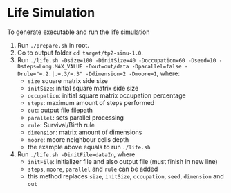 # Life Simulation
To generate executable and run the life simulation
1. Run `./prepare.sh` in root.
2. Go to output folder `cd target/tp2-simu-1.0`.
3. Run `./life.sh -Dsize=100 -DinitSize=40 -Doccupation=60 -Dseed=10 -Dsteps=Long.MAX_VALUE -Dout=out/data -Dparallel=false -Drule="=.2.|.=.3/=.3" -Ddimension=2 -Dmoore=1`, where:
    - `size` square matrix side size
    - `initSize`: initial square matrix side size 
    - `occupation`: initial square matrix occupation percentage
    - `steps`: maximum amount of steps performed
    - `out`: output file filepath
    - `parallel`: sets parallel processing
    - `rule`: Survival/Birth rule
    - `dimension`: matrix amount of dimensions
    - `moore`: moore neighbour cells depth
    - the example above equals to run `./life.sh`
4. Run  `./life.sh -DinitFile=dataIn`, where
    - `initFile`: initializer file and also output file (must finish in new line)
    - `steps`, `moore`, `parallel` and `rule` can be added
    - this method replaces `size`, `initSize`, `occupation`, `seed`, `dimension` and `out`

